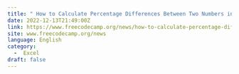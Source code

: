 ```yaml
---
title: " How to Calculate Percentage Differences Between Two Numbers in Excel - Cell Percentage Change Tutorial "
date: 2022-12-13T21:49:00Z
link: https://www.freecodecamp.org/news/how-to-calculate-percentage-differences-between-two-numbers-in-excel-cell-percentage-change-tutorial/?utm_medium=RSS&utm_source=news.12bit.vn
site: www.freecodecamp.org/news
language: English
category:
  -  Excel 
draft: false
---
```

